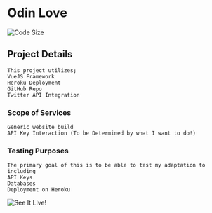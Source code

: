 # Odin Love
![Code Size](https://img.shields.io/github/languages/code-size/C3lt1c-Viking/Odin)

## Project Details
```
This project utilizes;  
VueJS Framework  
Heroku Deployment  
GitHub Repo  
Twitter API Integration
```

### Scope of Services
```
Generic website build  
API Key Interaction (To be Determined by what I want to do!)  
```

### Testing Purposes
```
The primary goal of this is to be able to test my adaptation to including  
API Keys  
Databases  
Deployment on Heroku  
```

![See It Live!](https://www.odin-love.herokuapp.com)
